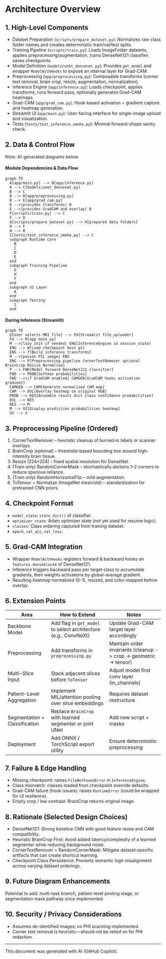 # Architecture Overview

## 1. High-Level Components

- Dataset Preparation (`scripts/prepare_dataset.py`): Normalizes raw class folder names and creates deterministic train/val/test splits.
- Training Pipeline (`scripts/train.py`): Loads ImageFolder datasets, applies preprocessing/augmentation, trains DenseNet121 classifier, saves checkpoints.
- Model Definition (`models/unet_densenet.py`): Provides `get_model` and wrapper `ModelWithHooks` to expose an internal layer for Grad-CAM.
- Preprocessing (`app/preprocessing.py`): Composable transforms (corner text removal, brain crop, resize, augmentation, normalization).
- Inference Engine (`app/inference.py`): Loads checkpoint, applies transforms, runs forward pass, optionally generates Grad-CAM heatmaps.
- Grad-CAM (`app/grad_cam.py`): Hook-based activation + gradient capture and heatmap generation.
- Streamlit UI (`app/main.py`): User-facing interface for single-image upload and visualization.
- Tests (`tests/test_inference_smoke.py`): Minimal forward-shape sanity check.

## 2. Data & Control Flow

Note: AI-generated diagrams below.
#### Module Dependencies & Data Flow
```mermaid
graph TD
  A[app/main.py] --> B[app/inference.py]
  A --> C[models/unet_densenet.py]
  B --> C
  B --> D[app/preprocessing.py]
  B --> E[app/grad_cam.py]
  D -->|provides transforms| B
  E -->|provides GradCAM and overlay| B
  F[scripts/train.py] --> C
  F --> D
  G[scripts/prepare_dataset.py] --> H[prepared data folders]
  H --> F
  H --> B
  I[tests/test_inference_smoke.py] --> C
  subgraph Runtime Core
    B
    C
    D
    E
  end
  subgraph Training Pipeline
    G
    H
    F
  end
  subgraph UI Layer
    A
  end
  subgraph Testing
    I
  end
```

#### During Inference (Streamlit)

```mermaid
graph TD
  U[User selects MRI file] --> FU[Streamlit file_uploader]
  FU --> M[app main py]
  M -->|lazy init if needed| ENG[InferenceEngine in session_state]
  ENG --> W[Load checkpoint best pt]
  ENG --> T[Build inference transforms]
  M -->|passes PIL image| ENG
  ENG --> P[Preprocessing pipeline CornerTextRemover optional BrainCrop Resize Normalize]
  P --> FWD[Model forward DenseNet121 classifier]
  FWD --> PROB[Softmax probabilities]
  FWD -->|if GradCAM enabled| CAMGEN[GradCAM hooks activation gradient]
  CAMGEN --> CAM[Generate normalized CAM map]
  CAM --> OVL[Overlay heatmap on original RGB]
  PROB --> RES[Assemble result dict class confidence probabilities]
  OVL --> RES
  RES --> M
  M --> UI[Display prediction probabilities heatmap]
  UI --> U
```
## 3. Preprocessing Pipeline (Ordered)
1. CornerTextRemover – heuristic cleanup of burned‑in labels or scanner overlays.
2. BrainCrop (optional) – threshold-based bounding box around high-intensity brain tissue.
3. Resize (224×224) – fixed spatial resolution for DenseNet.
4. (Train only) RandomCornerMask – stochastically darkens 1–2 corners to reduce spurious reliance.
5. (Train only) RandomHorizontalFlip – mild augmentation.
6. ToTensor + Normalize (ImageNet mean/std) – standardization for pretrained CNN priors.

## 4. Checkpoint Format
- `model_state`: `state_dict()` of classifier.
- `optimizer_state`: Adam optimizer state (not yet used for resume logic).
- `classes`: Class ordering captured from training dataset.
- `epoch`, `val_acc`, `val_loss`.

## 5. Grad-CAM Integration
- Wrapper `ModelWithHooks` registers forward & backward hooks on `features.denseblock4` of DenseNet121.
- Inference triggers backward pass per target class to accumulate gradients, then weights activations by global-average gradient.
- Resulting heatmap normalized (0–1), resized, and color-mapped before overlay.

## 6. Extension Points
| Area | How to Extend | Notes |
|------|---------------|-------|
| Backbone Model | Add flag in `get_model` to select architecture (e.g., ConvNeXt) | Update Grad-CAM target layer accordingly |
| Preprocessing | Add transforms in `preprocessing.py` | Maintain order invariants (cleanup -> crop -> geometric -> tensor) |
| Multi-Slice Input | Stack adjacent slices before `ToTensor` | Adjust model first conv layer (in_channels) |
| Patient-Level Aggregation | Implement MIL/attention pooling over slice embeddings | Requires dataset restructure |
| Segmentation + Classification | Replace `BrainCrop` with learned segmenter or joint UNet | Add new script + masks |
| Deployment | Add ONNX / TorchScript export utility | Ensure deterministic preprocessing |

## 7. Failure & Edge Handling
- Missing checkpoint: raises `FileNotFoundError` in `InferenceEngine`.
- Class mismatch: classes loaded from checkpoint override defaults.
- Grad-CAM failure (hook issues): raises `RuntimeError` (could be wrapped for UI resilience).
- Empty crop / low contrast: BrainCrop returns original image.

## 8. Rationale (Selected Design Choices)
- DenseNet121: Strong baseline CNN with good feature reuse and CAM compatibility.
- Heuristic BrainCrop First: Avoid added latency/complexity of a learned segmenter while reducing background noise.
- CornerTextRemover + RandomCornerMask: Mitigate dataset‑specific artifacts that can create shortcut learning.
- Checkpoint Class Persistence: Prevents semantic logit misalignment across varying dataset orderings.

## 9. Future Diagram Enhancements
Potential to add: multi-task branch, patient-level pooling stage, or segmentation mask pathway once implemented.

## 10. Security / Privacy Considerations
- Assumes de-identified images; no PHI scanning implemented.
- Corner text removal is heuristic—should not be relied on for PHI redaction.

---
This document was generated with AI (GitHub Copilot).
